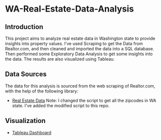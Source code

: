 # WA-Real-Estate-Data-Analysis

## Introduction

This project aims to analyze real estate data in Washington state to provide insights into property values. I've used 
Scraping to get the Data from Realtor.com, and then cleaned and imported the data into a SQL database.
Then performed some Exploratory Data Analysis to get some insights into the data. The results are also visualized using Tableau.

## Data Sources

The data for this analysis is sourced from the web scraping of Realtor.com, with the help of the following library:

- [Real Estate Data](https://github.com/Bunsly/HomeHarvest)
Note: I changed the script to get all the zipcodes in WA state. I've added the modified script to this repo.

## Visualization
- [Tableau Dashboard](https://public.tableau.com/views/WAStateRealEstateAnalysisOct_2024/Dashboard1?:language=en-US&:sid=&:redirect=auth&:display_count=n&:origin=viz_share_link)
